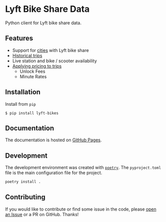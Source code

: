 # Lyft Bike Share Data

Python client for Lyft bike share data.

## Features

- Support for [cities](https://www.lyft.com/bikes#cities) with Lyft bike share
- [Historical trips](https://wd60622.github.io/lyft-bikes/examples/historical-trips/)
- Live station and bike / scooter availability
- [Applying pricing to trips](https://wd60622.github.io/lyft-bikes/examples/new-pricing/)
    - Unlock Fees
    - Minute Rates

## Installation

Install from `pip`

```shell
$ pip install lyft-bikes
```

## Documentation

The documentation is hosted on [GitHub Pages](https://wd60622.github.io/lyft-bikes/).

## Development

The development environment was created with [`poetry`](https://python-poetry.org/docs/). The `pyproject.toml` file is the main configuration file for the project.

```bash
poetry install .
```

## Contributing

If you would like to contribute or find some issue in the code, please [open an Issue](https://github.com/wd60622/divvy/issues/new) or a PR on GitHub. Thanks!
